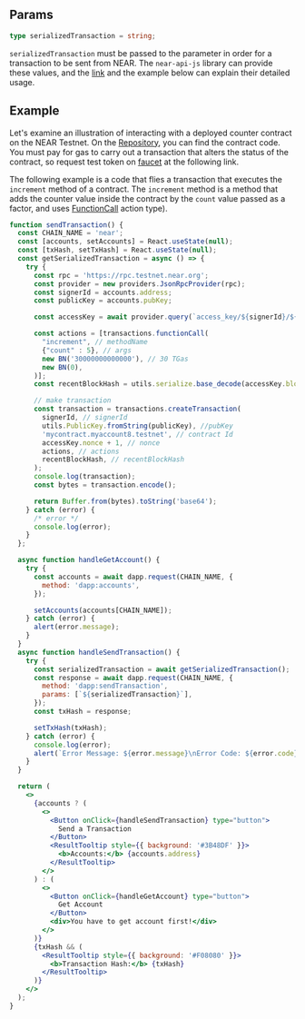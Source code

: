 ## Params
```typescript
type serializedTransaction = string;
```

`serializedTransaction` must be passed to the parameter in order for a transaction to be sent from NEAR. The `near-api-js` library can provide these values, and the [link](https://docs.near.org/integrator/create-transactions) and the example below can explain their detailed usage.

## Example
Let's examine an illustration of interacting with a deployed counter contract on the NEAR Testnet. On the [Repository](https://github.com/DSRV-DevGuild/near-counter-example), you can find the contract code. You must pay for gas to carry out a transaction that alters the status of the contract, so request test token on [faucet](https://www.allthatnode.com/faucet/near.dsrv) at the following link.

The following example is a code that flies a transaction that executes the `increment` method of a contract. The `increment` method is a method that adds the counter value inside the contract by the `count` value passed as a factor, and uses [FunctionCall](https://nomicon.io/RuntimeSpec/Actions#functioncallaction) action type).

```jsx live
function sendTransaction() {
  const CHAIN_NAME = 'near';
  const [accounts, setAccounts] = React.useState(null);
  const [txHash, setTxHash] = React.useState(null);
  const getSerializedTransaction = async () => {
    try {
      const rpc = 'https://rpc.testnet.near.org';
      const provider = new providers.JsonRpcProvider(rpc);
      const signerId = accounts.address;
      const publicKey = accounts.pubKey;

      const accessKey = await provider.query(`access_key/${signerId}/${publicKey}`, '');

      const actions = [transactions.functionCall(
        "increment", // methodName
        {"count" : 5}, // args
        new BN('30000000000000'), // 30 TGas
        new BN(0),
      )];
      const recentBlockHash = utils.serialize.base_decode(accessKey.block_hash);

      // make transaction
      const transaction = transactions.createTransaction(
        signerId, // signerId
        utils.PublicKey.fromString(publicKey), //pubKey
        'mycontract.myaccount8.testnet', // contract Id
        accessKey.nonce + 1, // nonce
        actions, // actions
        recentBlockHash, // recentBlockHash
      );
      console.log(transaction);
      const bytes = transaction.encode();

      return Buffer.from(bytes).toString('base64');
    } catch (error) {
      /* error */
      console.log(error);
    }
  };

  async function handleGetAccount() {
    try {
      const accounts = await dapp.request(CHAIN_NAME, {
        method: 'dapp:accounts',
      });

      setAccounts(accounts[CHAIN_NAME]);
    } catch (error) {
      alert(error.message);
    }
  }
  async function handleSendTransaction() {
    try {
      const serializedTransaction = await getSerializedTransaction();
      const response = await dapp.request(CHAIN_NAME, {
        method: 'dapp:sendTransaction',
        params: [`${serializedTransaction}`],
      });
      const txHash = response;

      setTxHash(txHash);
    } catch (error) {
      console.log(error);
      alert(`Error Message: ${error.message}\nError Code: ${error.code}`);
    }
  }

  return (
    <>
      {accounts ? (
        <>
          <Button onClick={handleSendTransaction} type="button">
            Send a Transaction
          </Button>
          <ResultTooltip style={{ background: '#3B48DF' }}>
            <b>Accounts:</b> {accounts.address}
          </ResultTooltip>
        </>
      ) : (
        <>
          <Button onClick={handleGetAccount} type="button">
            Get Account
          </Button>
          <div>You have to get account first!</div>
        </>
      )}
      {txHash && (
        <ResultTooltip style={{ background: '#F08080' }}>
          <b>Transaction Hash:</b> {txHash}
        </ResultTooltip>
      )}
    </>
  );
}
```